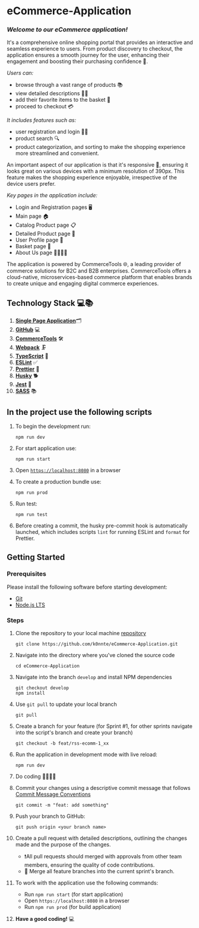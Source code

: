 # eCommerce-Application

### **_Welcome to our eCommerce application!_**

It's a comprehensive online shopping portal that provides an interactive and seamless experience to users. From product discovery to checkout, the application ensures a smooth journey for the user, enhancing their engagement and boosting their purchasing confidence 🏪.

_Users can:_

- browse through a vast range of products 📚
- view detailed descriptions 👗👟
- add their favorite items to the basket 🛒
- proceed to checkout 💳

_It includes features such as:_

- user registration and login 📝🔐
- product search 🔍
- product categorization, and sorting to make the shopping experience more streamlined and convenient.

An important aspect of our application is that it's responsive 📲, ensuring it looks great on various devices with a minimum resolution of 390px. This feature makes the shopping experience enjoyable, irrespective of the device users prefer.

_Key pages in the application include:_

- Login and Registration pages 🖥️
- Main page 🏠
- Catalog Product page 📋
- Detailed Product page 🔎
- User Profile page 👤
- Basket page 🛒
- About Us page 🙋‍♂️🙋‍♀️

The application is powered by CommerceTools 🌐, a leading provider of commerce solutions for B2C and B2B enterprises. CommerceTools offers a cloud-native, microservices-based commerce platform that enables brands to create unique and engaging digital commerce experiences.

## Technology Stack 💻📚

1. [**Single Page Application**](https://developer.mozilla.org/en-US/docs/Glossary/SPA)🗂️
2. [**GitHub**](https://help.github.com/en/articles/create-a-repo) 💻
3. [**CommerceTools**](https://docs.commercetools.com/docs) 🛠️
4. [**Webpack**](https://webpack.js.org/guides/getting-started/) 🗜️
5. [**TypeScript**](https://www.typescriptlang.org/docs/handbook/typescript-tooling-in-5-minutes.html) 📏
6. [**ESLint**](https://eslint.org/docs/user-guide/getting-started) ✅
7. [**Prettier**](https://prettier.io/docs/en/index.html) 🎨
8. [**Husky**](https://github.com/typicode/husky#readme) 🐕
9. [**Jest**](https://jestjs.io/docs/getting-started) 🧪
10. [**SASS**](https://sass-lang.com/guide/) 📚

## In the project use the following scripts

1. To begin the development run:

   ```command-line
   npm run dev
   ```

2. For start application use:

   ```command-line
   npm run start
   ```

3. Open [`https://localhost:8080`](https://localhost:8080) in a browser

4. To create a production bundle use:

   ```command-line
   npm run prod
   ```

5. Run test:

   ```command-line
   npm run test
   ```

6. Before creating a commit, the husky pre-commit hook is automatically launched, which includes scripts `lint` for running ESLint and `format` for Prettier.

## Getting Started

### Prerequisites

Please install the following software before starting development:

- [Git](https://git-scm.com/downloads)
- [Node.js LTS](https://nodejs.org/en/download/)

### Steps

1. Clone the repository to your local machine [repository](https://github.com/k0nnte/eCommerce-Application)

   ```command-line
   git clone https://github.com/k0nnte/eCommerce-Application.git
   ```

2. Navigate into the directory where you've cloned the source code

   ```command-line
   cd eCommerce-Application
   ```

3. Navigate into the branch `develop` and install NPM dependencies

   ```command-line
   git checkout develop
   npm install
   ```

4. Use `git pull` to update your local branch

   ```command-line
   git pull
   ```

5. Create a branch for your feature (for Sprint #1, for other sprints navigate into the script's branch and create your branch)

   ```command-line
   git checkout -b feat/rss-ecomm-1_xx
   ```

6. Run the application in development mode with live reload:

   ```command-line
   npm run dev
   ```

7. Do coding 👩‍💻👨‍💻

8. Commit your changes using a descriptive commit message that follows [Commit Message Conventions](https://docs.rs.school/#/git-convention)

   ```command-line
   git commit -m "feat: add something"
   ```

9. Push your branch to GitHub:

   ```command-line
   git push origin <your branch name>
   ```

10. Create a pull request with detailed descriptions, outlining the changes made and the purpose of the changes.

    - ❗All pull requests should merged with approvals from other team members, ensuring the quality of code contributions.
    - 🔄 Merge all feature branches into the current sprint's branch.

11. To work with the application use the following commands:

    - Run `npm run start` (for start application)
    - Open `https://localhost:8080` in a browser
    - Run `npm run prod` (for build application)

12. **Have a good coding!** 💻
